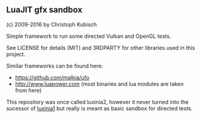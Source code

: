 LuaJIT gfx sandbox
-----------------------------------
(c) 2009-2016 by Christoph Kubisch

Simple framework to run some directed Vulkan and OpenGL tests.

See LICENSE for details (MIT) and 3RDPARTY for
other libraries used in this project.

Similar frameworks can be found here:

* https://github.com/malkia/ufo 
* http://www.luapower.com (most binaries and lua modules are taken from here)

This repository was once called luxinia2, however it never turned into the sucessor of [luxinia1](https://github.com/pixeljetstream/luxinia1) but really is meant as basic sandbox for directed tests.
